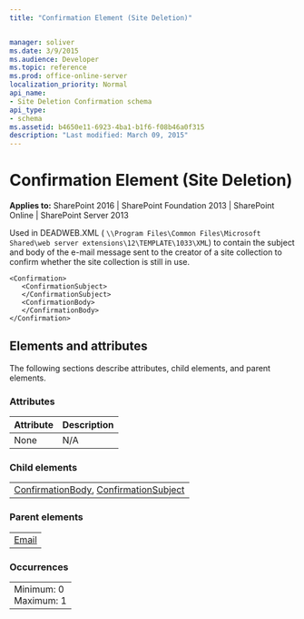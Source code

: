 ```yaml
---
title: "Confirmation Element (Site Deletion)"


manager: soliver
ms.date: 3/9/2015
ms.audience: Developer
ms.topic: reference
ms.prod: office-online-server
localization_priority: Normal
api_name:
- Site Deletion Confirmation schema
api_type:
- schema
ms.assetid: b4650e11-6923-4ba1-b1f6-f08b46a0f315
description: "Last modified: March 09, 2015"
---
```


# Confirmation Element (Site Deletion)

 
  
 **Applies to:** SharePoint 2016 | SharePoint Foundation 2013 | SharePoint Online | SharePoint Server 2013
  
Used in DEADWEB.XML ( `\\Program Files\Common Files\Microsoft Shared\web server extensions\12\TEMPLATE\1033\XML`) to contain the subject and body of the e-mail message sent to the creator of a site collection to confirm whether the site collection is still in use. 
  
```
<Confirmation>
   <ConfirmationSubject>
   </ConfirmationSubject>
   <ConfirmationBody>
   </ConfirmationBody>
</Confirmation>
```

## Elements and attributes

The following sections describe attributes, child elements, and parent elements.

### Attributes

|**Attribute**|**Description**|
|:-----|:-----|
|None  <br/> |N/A  <br/> |
   
### Child elements

||
|:-----|
|[ConfirmationBody](confirmationbody-element-site-deletion.md), [ConfirmationSubject](confirmationsubject-element-site-deletion.md)|
   
### Parent elements

||
|:-----|
|[Email](email-element-site-deletion.md)|
   
### Occurrences

||
|:-----|
|Minimum: 0  <br/> Maximum: 1  <br/> |
   

